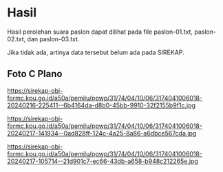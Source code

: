 # Hasil

Hasil perolehan suara paslon dapat dilihat pada file paslon-01.txt, paslon-02.txt, dan paslon-03.txt.

Jika tidak ada, artinya data tersebut belum ada pada SIREKAP.

## Foto C Plano

https://sirekap-obj-formc.kpu.go.id/a50a/pemilu/ppwp/31/74/04/10/06/3174041006018-20240216-225411--6b4164da-d8b0-45bb-9910-32f2155b9f1c.jpg

https://sirekap-obj-formc.kpu.go.id/a50a/pemilu/ppwp/31/74/04/10/06/3174041006018-20240217-141934--0ad828ff-124c-4a25-8a86-a6dbce567cda.jpg

https://sirekap-obj-formc.kpu.go.id/a50a/pemilu/ppwp/31/74/04/10/06/3174041006018-20240217-105714--21d901c7-ec66-43db-a658-b948c212265e.jpg
